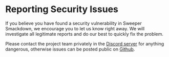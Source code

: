 # Reporting Security Issues

[issue]: /issues

If you believe you have found a security vulnerability in Sweeper Smackdown, we encourage you to let us know right away. We will investigate all legitimate reports and do our best to quickly fix the problem.

Please contact the project team privately in the [Discord server](https://discord.com/invite/deAfFeVY7u) for anything dangerous, otherwise issues can be posted public on [Github][issue].
